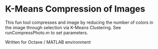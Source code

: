# K-Means Compression of Images

This fun tool compresses and image by reducing the number of colors in the image through selection via K-Means Clustering. See runCompressPhoto.m to set parameters.

Written for Octave / MATLAB environment

